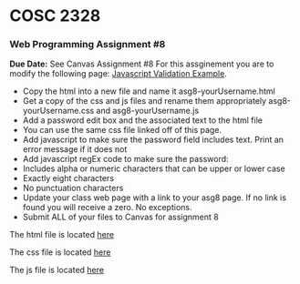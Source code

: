 # **COSC 2328**
### **Web Programming Assignment #8**
**Due Date:** See Canvas Assignment #8 
For this assginement you are to modify the following page: [Javascript Validation Example](http://jbryan2.create.stedwards.edu/cosc2328/asg8Example.html).

* Copy the html into a new file and name it asg8-yourUsername.html
* Get a copy of the css and js files and rename them appropriately asg8-yourUsername.css and asg8-yourUsername.js
* Add a password edit box and the associated text to the html file
* You can use the same css file linked off of this page.
* Add javascript to make sure the password field includes text. Print an error message if it does not
* Add javascript regEx code to make sure the password:
* Includes alpha or numeric characters that can be upper or lower case
* Exactly eight characters
* No punctuation characters
* Update your class web page with a link to your asg8 page. If no link is found you will receive a zero. No exceptions.
* Submit ALL of your files to Canvas for assignment 8

The html file is located [here](http://www.jbryan2.create.stedwards.edu/cosc2328/asg8Example.html.txt) 

The css file is located [here](http://www.jbryan2.create.stedwards.edu/cosc2328/css/asg8Example.css)

The js file is located [here](http://www.jbryan2.create.stedwards.edu/cosc2328/js/asg8Example.js)
